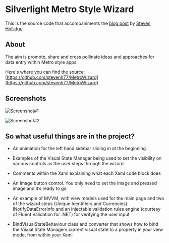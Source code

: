 # Silverlight Metro Style Wizard

This is the source code that accompaniments the [blog post](http://stevenhollidge.blogspot.co.uk/2012/06/silverlight-metro-style-wizard.html) by [Steven Hollidge](http://stevenhollidge.com).

## About
The aim is promote, share and cross pollinate ideas and approaches for data entry within Metro style apps.

Here's where you can find the source:  [https://github.com/stevenh77/MetroWizard](https://github.com/stevenh77/MetroWizard)

## Screenshots

![Screenshot#1](http://stevenhollidge.com/blog-source-code/metrowizard/wizard.PNG)

![Screenshot#2](http://stevenhollidge.com/blog-source-code/metrowizard/wizard-currencies.PNG)

## So what useful things are in the project?

* An animation for the left hand sidebar sliding in at the beginning

* Examples of the Visual State Manager being used to set the visibility on various controls as the user steps through the wizard

* Comments within the Xaml explaining what each Xaml code block does

* An Image button control.  You only need to set the image and pressed image and it’s ready to go

* An example of MVVM, with view models used for the main page and two of the wizard steps (Unique Identifiers and Currencies)
INotifyDataErrorInfo and an injectable validation rules engine (courtesy of Fluent Validation for .NET) for verifying the user input

* BindVisualStateBehaviour class and converter that shows how to bind the Visual State Managers current visual state to a property in your view mode, from within your Xaml